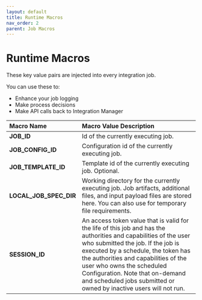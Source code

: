 ```yaml
---
layout: default
title: Runtime Macros
nav_order: 2
parent: Job Macros
---
```

# Runtime Macros

These key value pairs are injected into every integration job. 

You can use these to:
* Enhance your job logging
* Make process decisions
* Make API calls back to Integration Manager


| Macro Name | Macro Value Description |
| :--------- | :---------------------- |
| **JOB\_ID** | Id of the currently executing job. |
| **JOB\_CONFIG\_ID**  | Configuration id of the currently executing job. |
| **JOB\_TEMPLATE\_ID** | Template id of the currently executing job. Optional. |
| **LOCAL\_JOB\_SPEC\_DIR** | Working directory for the currently executing job. Job artifacts, additional files, and input payload files are stored here. You can also use for temporary file requirements. |
| **SESSION\_ID** | An access token value that is valid for the life of this job and has the authorities and capabilities of the user who submitted the job. If the job is executed by a schedule, the token has the authorities and capabilities of the user who owns the scheduled Configuration. Note that on-demand and scheduled jobs submitted or owned by inactive users will not run. |
